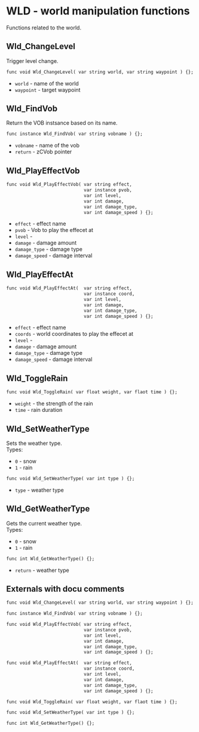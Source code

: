 # WLD - world manipulation functions
Functions related to the world. 

## Wld_ChangeLevel
Trigger level change.

```dae
func void Wld_ChangeLevel( var string world, var string waypoint ) {};
```

- `world` - name of the world 
- `waypoint` - target waypoint

## Wld_FindVob
Return the VOB instsance based on its name.

```dae
func instance Wld_FindVob( var string vobname ) {};
```

- `vobname` - name of the vob
- `return` - zCVob pointer

## Wld_PlayEffectVob

```dae
func void Wld_PlayEffectVob( var string effect,
                             var instance pvob,
                             var int level,
                             var int damage,
                             var int damage_type,
                             var int damage_speed ) {};
```

- `effect` - effect name
- `pvob` - Vob to play the effecet at
- `level` - 
- `damage` - damage amount
- `damage_type` - damage type
- `damage_speed` - damage interval

## Wld_PlayEffectAt

```dae
func void Wld_PlayEffectAt(  var string effect,
                             var instance coord,
                             var int level,
                             var int damage,
                             var int damage_type,
                             var int damage_speed ) {};
```

- `effect` - effect name
- `coords` - world coordinates to play the effecet at
- `level` - 
- `damage` - damage amount
- `damage_type` - damage type
- `damage_speed` - damage interval

## Wld_ToggleRain

```dae
func void Wld_ToggleRain( var float weight, var flaot time ) {};
```

- `weight` - the strength of the rain
- `time` - rain duration

## Wld_SetWeatherType
Sets the weather type.  
Types:

- `0` - snow
- `1` - rain

```dae
func void Wld_SetWeatherType( var int type ) {};
```

- `type` - weather type

## Wld_GetWeatherType
Gets the current weather type.  
Types:  

- `0` - snow
- `1` - rain

```dae
func int Wld_GetWeatherType() {};
```

- `return` - weather type

## Externals with docu comments

```dae
func void Wld_ChangeLevel( var string world, var string waypoint ) {};

func instance Wld_FindVob( var string vobname ) {};

func void Wld_PlayEffectVob( var string effect,
                             var instance pvob,
                             var int level,
                             var int damage,
                             var int damage_type,
                             var int damage_speed ) {};

func void Wld_PlayEffectAt(  var string effect,
                             var instance coord,
                             var int level,
                             var int damage,
                             var int damage_type,
                             var int damage_speed ) {};

func void Wld_ToggleRain( var float weight, var flaot time ) {};

func void Wld_SetWeatherType( var int type ) {};

func int Wld_GetWeatherType() {};
```
